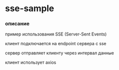 # sse-sample


### описание

пример использования SSE (Server-Sent Events)

клиент подключается на endpoint сервера с sse

сервер отправляет клиенту через интервал данные

клиент использует axios

